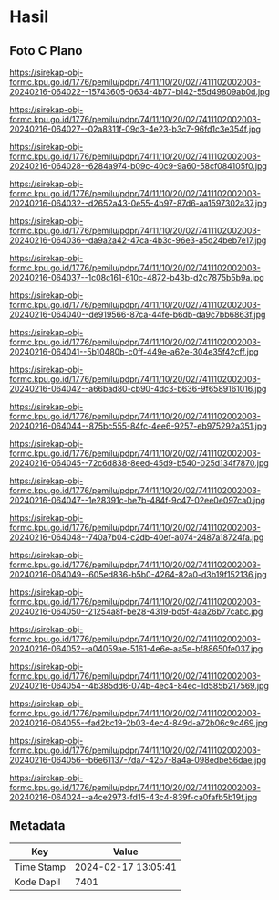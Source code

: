 # Hasil

## Foto C Plano

https://sirekap-obj-formc.kpu.go.id/1776/pemilu/pdpr/74/11/10/20/02/7411102002003-20240216-064022--15743605-0634-4b77-b142-55d49809ab0d.jpg

https://sirekap-obj-formc.kpu.go.id/1776/pemilu/pdpr/74/11/10/20/02/7411102002003-20240216-064027--02a8311f-09d3-4e23-b3c7-96fd1c3e354f.jpg

https://sirekap-obj-formc.kpu.go.id/1776/pemilu/pdpr/74/11/10/20/02/7411102002003-20240216-064028--6284a974-b09c-40c9-9a60-58cf084105f0.jpg

https://sirekap-obj-formc.kpu.go.id/1776/pemilu/pdpr/74/11/10/20/02/7411102002003-20240216-064032--d2652a43-0e55-4b97-87d6-aa1597302a37.jpg

https://sirekap-obj-formc.kpu.go.id/1776/pemilu/pdpr/74/11/10/20/02/7411102002003-20240216-064036--da9a2a42-47ca-4b3c-96e3-a5d24beb7e17.jpg

https://sirekap-obj-formc.kpu.go.id/1776/pemilu/pdpr/74/11/10/20/02/7411102002003-20240216-064037--1c08c161-610c-4872-b43b-d2c7875b5b9a.jpg

https://sirekap-obj-formc.kpu.go.id/1776/pemilu/pdpr/74/11/10/20/02/7411102002003-20240216-064040--de919566-87ca-44fe-b6db-da9c7bb6863f.jpg

https://sirekap-obj-formc.kpu.go.id/1776/pemilu/pdpr/74/11/10/20/02/7411102002003-20240216-064041--5b10480b-c0ff-449e-a62e-304e35f42cff.jpg

https://sirekap-obj-formc.kpu.go.id/1776/pemilu/pdpr/74/11/10/20/02/7411102002003-20240216-064042--a66bad80-cb90-4dc3-b636-9f6589161016.jpg

https://sirekap-obj-formc.kpu.go.id/1776/pemilu/pdpr/74/11/10/20/02/7411102002003-20240216-064044--875bc555-84fc-4ee6-9257-eb975292a351.jpg

https://sirekap-obj-formc.kpu.go.id/1776/pemilu/pdpr/74/11/10/20/02/7411102002003-20240216-064045--72c6d838-8eed-45d9-b540-025d134f7870.jpg

https://sirekap-obj-formc.kpu.go.id/1776/pemilu/pdpr/74/11/10/20/02/7411102002003-20240216-064047--1e28391c-be7b-484f-9c47-02ee0e097ca0.jpg

https://sirekap-obj-formc.kpu.go.id/1776/pemilu/pdpr/74/11/10/20/02/7411102002003-20240216-064048--740a7b04-c2db-40ef-a074-2487a18724fa.jpg

https://sirekap-obj-formc.kpu.go.id/1776/pemilu/pdpr/74/11/10/20/02/7411102002003-20240216-064049--605ed836-b5b0-4264-82a0-d3b19f152136.jpg

https://sirekap-obj-formc.kpu.go.id/1776/pemilu/pdpr/74/11/10/20/02/7411102002003-20240216-064050--21254a8f-be28-4319-bd5f-4aa26b77cabc.jpg

https://sirekap-obj-formc.kpu.go.id/1776/pemilu/pdpr/74/11/10/20/02/7411102002003-20240216-064052--a04059ae-5161-4e6e-aa5e-bf88650fe037.jpg

https://sirekap-obj-formc.kpu.go.id/1776/pemilu/pdpr/74/11/10/20/02/7411102002003-20240216-064054--4b385dd6-074b-4ec4-84ec-1d585b217569.jpg

https://sirekap-obj-formc.kpu.go.id/1776/pemilu/pdpr/74/11/10/20/02/7411102002003-20240216-064055--fad2bc19-2b03-4ec4-849d-a72b06c9c469.jpg

https://sirekap-obj-formc.kpu.go.id/1776/pemilu/pdpr/74/11/10/20/02/7411102002003-20240216-064056--b6e61137-7da7-4257-8a4a-098edbe56dae.jpg

https://sirekap-obj-formc.kpu.go.id/1776/pemilu/pdpr/74/11/10/20/02/7411102002003-20240216-064024--a4ce2973-fd15-43c4-839f-ca0fafb5b19f.jpg


## Metadata

| Key        | Value               |
| ---------- | ------------------- |
| Time Stamp | 2024-02-17 13:05:41 |
| Kode Dapil | 7401                |



